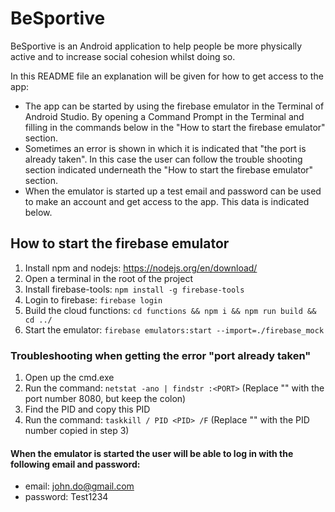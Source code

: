 # BeSportive

BeSportive is an Android application to help people be more physically active and to increase social cohesion whilst doing so. 

In this README file an explanation will be given for how to get access to the app: 
- The app can be started by using the firebase emulator in the Terminal of Android Studio. 
By opening a Command Prompt in the Terminal and filling in the commands below in the "How to start the firebase emulator" section.
- Sometimes an error is shown in which it is indicated that "the port is already taken". 
In this case the user can follow the trouble shooting section indicated underneath the "How to start the firebase emulator" section.
- When the emulator is started up a test email and password can be used to make an account and get access to the app. This data is indicated below.

## How to start the firebase emulator

1. Install npm and nodejs: https://nodejs.org/en/download/
2. Open a terminal in the root of the project
3. Install firebase-tools: `npm install -g firebase-tools`
4. Login to firebase: `firebase login`
5. Build the cloud functions: `cd functions && npm i && npm run build && cd ../`
6. Start the emulator: `firebase emulators:start --import=./firebase_mock`

### Troubleshooting when getting the error "port already taken"

1. Open up the cmd.exe
2. Run the command: `netstat -ano | findstr :<PORT>` (Replace "<PORT>" with the port number 8080, but keep the colon)
3. Find the PID and copy this PID
4. Run the command: `taskkill / PID <PID> /F` (Replace "<PID>" with the PID number copied in step 3)

#### When the emulator is started the user will be able to log in with the following email and password: 
- email: john.do@gmail.com
- password: Test1234
